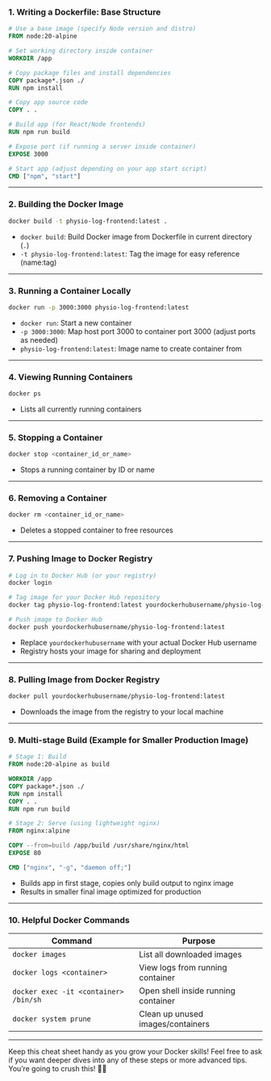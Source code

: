 ### 1. Writing a Dockerfile: Base Structure

```Dockerfile
# Use a base image (specify Node version and distro)
FROM node:20-alpine

# Set working directory inside container
WORKDIR /app

# Copy package files and install dependencies
COPY package*.json ./
RUN npm install

# Copy app source code
COPY . .

# Build app (for React/Node frontends)
RUN npm run build

# Expose port (if running a server inside container)
EXPOSE 3000

# Start app (adjust depending on your app start script)
CMD ["npm", "start"]
```

---

### 2. Building the Docker Image

```bash
docker build -t physio-log-frontend:latest .
```

- `docker build`: Build Docker image from Dockerfile in current directory (`.`)
- `-t physio-log-frontend:latest`: Tag the image for easy reference (name:tag)

---

### 3. Running a Container Locally

```bash
docker run -p 3000:3000 physio-log-frontend:latest
```

- `docker run`: Start a new container
- `-p 3000:3000`: Map host port 3000 to container port 3000 (adjust ports as needed)
- `physio-log-frontend:latest`: Image name to create container from

---

### 4. Viewing Running Containers

```bash
docker ps
```

- Lists all currently running containers

---

### 5. Stopping a Container

```bash
docker stop <container_id_or_name>
```

- Stops a running container by ID or name

---

### 6. Removing a Container

```bash
docker rm <container_id_or_name>
```

- Deletes a stopped container to free resources

---

### 7. Pushing Image to Docker Registry

```bash
# Log in to Docker Hub (or your registry)
docker login

# Tag image for your Docker Hub repository
docker tag physio-log-frontend:latest yourdockerhubusername/physio-log-frontend:latest

# Push image to Docker Hub
docker push yourdockerhubusername/physio-log-frontend:latest
```

- Replace `yourdockerhubusername` with your actual Docker Hub username
- Registry hosts your image for sharing and deployment

---

### 8. Pulling Image from Docker Registry

```bash
docker pull yourdockerhubusername/physio-log-frontend:latest
```

- Downloads the image from the registry to your local machine

---

### 9. Multi-stage Build (Example for Smaller Production Image)

```Dockerfile
# Stage 1: Build
FROM node:20-alpine as build

WORKDIR /app
COPY package*.json ./
RUN npm install
COPY . .
RUN npm run build

# Stage 2: Serve (using lightweight nginx)
FROM nginx:alpine

COPY --from=build /app/build /usr/share/nginx/html
EXPOSE 80

CMD ["nginx", "-g", "daemon off;"]
```

- Builds app in first stage, copies only build output to nginx image
- Results in smaller final image optimized for production

---

### 10. Helpful Docker Commands

| Command                               | Purpose                             |
| ------------------------------------- | ----------------------------------- |
| `docker images`                       | List all downloaded images          |
| `docker logs <container>`             | View logs from running container    |
| `docker exec -it <container> /bin/sh` | Open shell inside running container |
| `docker system prune`                 | Clean up unused images/containers   |

---

Keep this cheat sheet handy as you grow your Docker skills!
Feel free to ask if you want deeper dives into any of these steps or more advanced tips. You’re going to crush this! 💪🐳
